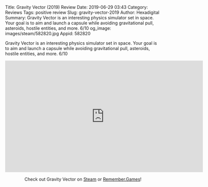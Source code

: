 Title: Gravity Vector (2019) Review
Date: 2019-06-29 03:43
Category: Reviews
Tags: positive review
Slug: gravity-vector-2019
Author: Hexadigital
Summary: Gravity Vector is an interesting physics simulator set in space. Your goal is to aim and launch a capsule while avoiding gravitational pull, asteroids, hostile entities, and more. 6/10
og_image: images/steam/582820.jpg
Appid: 582820

Gravity Vector is an interesting physics simulator set in space. Your goal is to aim and launch a capsule while avoiding gravitational pull, asteroids, hostile entities, and more. 6/10

<center><iframe src="https://www.youtube.com/embed/Z5qXpWEqSFU?feature=oembed" allow="accelerometer; autoplay; encrypted-media; gyroscope; picture-in-picture" width="640" height="360" frameborder="0"></iframe>

Check out Gravity Vector on [Steam](https://store.steampowered.com/app/582820/?curator_clanid=34633900) or [Remember.Games](https://remember.games/game/2552/)!</center>
